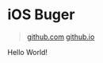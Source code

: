 # iOS Buger

> [github.com](https://github.com/iosbuger/iosbuger.github.io)
> [github.io](https://iosbuger.github.io)


Hello World!
